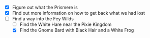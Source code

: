 - [x] Figure out what the Prismere is
- [x] Find out more information on how to get back what we had lost
- [ ] Find a way into the Fey Wilds
	- [ ] Find the White Hare near the Pixie Kingdom
	- [x] Find the Gnome Bard with Black Hair and a White Frog